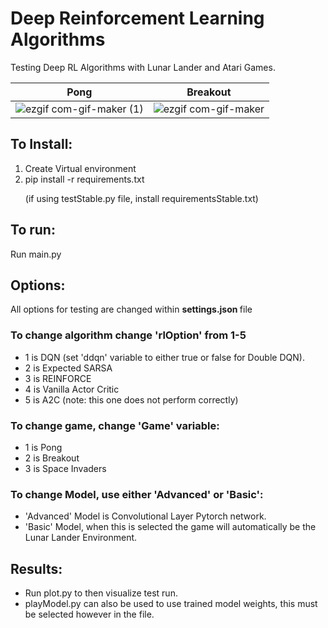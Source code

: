 # Deep Reinforcement Learning Algorithms
Testing Deep RL Algorithms with Lunar Lander and Atari Games.

<div align="center">

Pong             |  Breakout
:-------------------------:|:-------------------------:
![ezgif com-gif-maker (1)](https://user-images.githubusercontent.com/17604361/164995461-84e22057-5e8b-42a8-8da8-3d25c0ac22af.gif) |  ![ezgif com-gif-maker](https://user-images.githubusercontent.com/17604361/164995473-dfea1d8b-59ca-4a84-af8f-b05d13697dc8.gif)
  
</div>

## To Install:
1. Create Virtual environment
2. pip install -r requirements.txt <p>
(if using testStable.py file, install requirementsStable.txt) </p>

## To run:
Run main.py

## Options:
All options for testing are changed within <b> settings.json </b> file

### To change algorithm change 'rlOption' from 1-5
  - 1 is DQN (set 'ddqn' variable to either true or false for Double DQN).
  - 2 is Expected SARSA
  - 3 is REINFORCE
  - 4 is Vanilla Actor Critic
  - 5 is A2C (note: this one does not perform correctly)
  
### To change game, change 'Game' variable:
  - 1 is Pong
  - 2 is Breakout
  - 3 is Space Invaders
  
### To change Model, use either 'Advanced' or 'Basic':
  - 'Advanced' Model is Convolutional Layer Pytorch network.
  - 'Basic' Model, when this is selected the game will automatically be the Lunar Lander Environment.

## Results:
- Run plot.py to then visualize test run. 
- playModel.py can also be used to use trained model weights, this must be selected however in the file.
